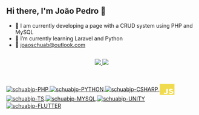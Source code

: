 ## Hi there, I'm João Pedro 👋 

- 🔭 I am currently developing a page with a CRUD system using PHP and MySQL
- 🌱 I’m currently learning Laravel and Python
- 📧 joaoschuab@outlook.com
##

<div align="center">
  <a href="https://github.com/schuabjp">
  <img height="167em" src="https://github-readme-stats.vercel.app/api?username=schuabjp&show_icons=true&theme=monokai&include_all_commits=true&count_private=true"/>
  <img height="167em" src="https://github-readme-stats.vercel.app/api/top-langs/?username=schuabjp&layout=compact&langs_count=7&theme=monokai"/>
</div>

##

<div style="display: inline_block"><br>
  <img align="center" alt="schuabjp-PHP" height="40" width="40" src="https://cdn.jsdelivr.net/gh/devicons/devicon/icons/php/php-original.svg" />
  <img align="center" alt="schuabjp-PYTHON" height="40" width="40" src="https://cdn.jsdelivr.net/gh/devicons/devicon/icons/python/python-original.svg" />
  <img align="center" alt="schuabjp-CSHARP" height="40" width="40" src="https://cdn.jsdelivr.net/gh/devicons/devicon/icons/csharp/csharp-original.svg" />
  <img align="center" alt="schuabjp-JS" height="30" width="40" src="https://raw.githubusercontent.com/devicons/devicon/master/icons/javascript/javascript-plain.svg">
  <img align="center" alt="schuabjp-TS" height="30" width="40" src="https://cdn.jsdelivr.net/gh/devicons/devicon/icons/typescript/typescript-original.svg" />
  <img align="center" alt="schuabjp-MYSQL" height="30" width="40" src="https://cdn.jsdelivr.net/gh/devicons/devicon/icons/mysql/mysql-original.svg" />
  <img align="center" alt="schuabjp-UNITY" height="30" width="40" src="https://cdn.jsdelivr.net/gh/devicons/devicon/icons/unity/unity-original.svg" />
  <img align="center" alt="schuabjp-FLUTTER" height="30" width="40" src="https://cdn.jsdelivr.net/gh/devicons/devicon/icons/flutter/flutter-original.svg" />
</div>


<!---
schuabjp/schuabjp is a ✨ special ✨ repository because its `README.md` (this file) appears on your GitHub profile.
You can click the Preview link to take a look at your changes.
--->
